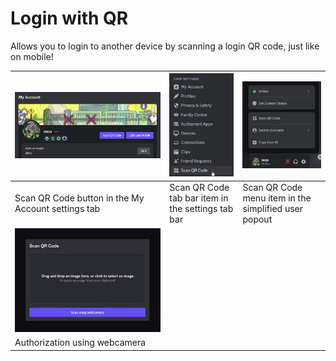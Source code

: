# Login with QR

Allows you to login to another device by scanning a login QR code, just like on mobile!

| ![Scan QR Code button in the My Account settings tab](./previews/myaccount.png) | ![Scan QR Code tab bar item in the settings tab bar](./previews/tabbar.png) | ![Scan QR Code menu item in the simplified user popout](./previews/menuitem.png) |
| ------------------------------------------------------------------------------- | --------------------------------------------------------------------------- | -------------------------------------------------------------------------------- |
| Scan QR Code button in the My Account settings tab                              | Scan QR Code tab bar item in the settings tab bar                           | Scan QR Code menu item in the simplified user popout                             |
| ![Authorization using webcamera](./previews/auth.gif)                           |                                                                             |                                                                                  |
| Authorization using webcamera                                                   |                                                                             |                                                                                  |
